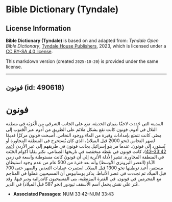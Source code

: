 # Bible Dictionary (Tyndale)

## License Information

**Bible Dictionary (Tyndale)** is based on and adapted from: _Tyndale Open Bible Dictionary_, [Tyndale House Publishers](https://tyndaleopenresources.com/), 2023, which is licensed under a [CC BY-SA 4.0 license](https://creativecommons.org/licenses/by-sa/4.0/legalcode.en).

This markdown version (created `2025-10-20`) is provided under the same license.



--------------------------------

## فونون (id: 490618)

فونون
=====

المدينة التي حُددت لاحقًًا بفينان الحديثة، تقع على الجانب الشرقي من ٱلْعَرَبَة في منطقة التلال في أَدوم. فونون كانت تقع بشكل ملائم على الطريق من أَدوم عبر ٱلْجَنوب إلى مِصْر. كانت تتمتع بإمدادات وفيرة من الماء ووجود النحاس. أصبحت فونون مركزًا قديمًا لصهر النحاس (نحو 2000 قبل الميلاد)، الذي كان يُستخرج في المنطقة المجاورة أو يُستورد إلى فونون. عندما مر بنو إسرائيل بجانب فونون في طريقهم إلى عبر الأردن ([عدد 33:42–43](https://ref.ly/Num33:42-Num33:43))، كانت فونون في نقطة منخفضة في تاريخها الصناعي. تكثر بقايا أكوام الخَبَث في المنطقة المجاورة. تشير الأدلة الأثرية إلى أن فونونَ كانت مستوطنة واسعة في زمن الآباء (العصر البرونزي الأوسط) وأنه بعد فترة من 500 عام من عدم وجود استيطان مستقر، أُعيد توطينها نحو 1300 قبل الميلاد. استمرت عمليات التعدين والصهر حتى 700 قبل الميلاد ثم تجددت في عصر الأنباط. يذكر يوسابيوس أن المسيحيين عملوا في المناجم مع المجرمين في فونون. في الفترة البيزنطية، بنى المسيحيون كاتدرائية ودير فيها. وقد عُثر على نقش يحمل اسم الأسقف ثيودور (نحو 587 قبل الميلاد) في الدير.

* **Associated Passages:** NUM 33:42–NUM 33:43

